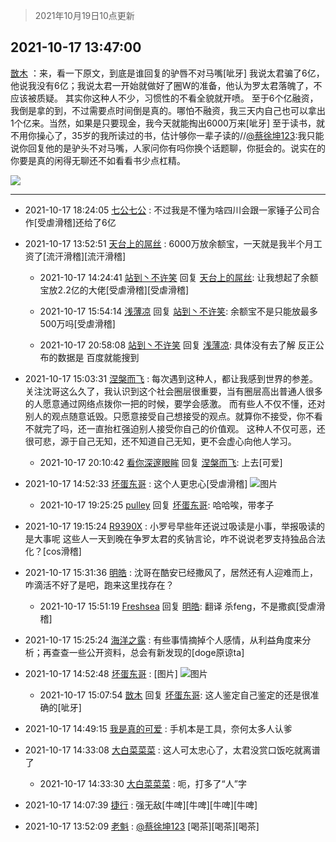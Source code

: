 > 2021年10月19日10点更新
<link rel="stylesheet" href="https://cdn.jsdelivr.net/gh/taotie6/sampleJSON@main/css/photo_show.css">
<meta name="referrer" content="no-referrer" />


 ## 2021-10-17 13:47:00 

 [㪚木](https://www.coolapk.com/feed/30748637?shareKey=Yjg5OTU0M2FkMzBiNjE2YmJiYjU~) ：来，看一下原文，到底是谁回复的驴唇不对马嘴[呲牙]
我说太君骗了6亿，他说我没有6亿；我说太君一开始就做好了圈W的准备，他认为罗太君落魄了，不应该被质疑。
其实你这种人不少，习惯性的不看全貌就开喷。
至于6个亿融资，我倒是拿的到，不过需要点时间倒是真的。哪怕不融资<!--break-->，我三天内自己也可以拿出1个亿来。当然，如果是只要现金，我今天就能掏出6000万来[呲牙]
至于读书，就不用你操心了，35岁的我所读过的书，估计够你一辈子读的//<a class="feed-link-uname" href="/u/蔡徐坤123">@蔡徐坤123</a>:我只能说你回复他的是驴头不对马嘴，人家问你有吗你换个话题聊，你挺会的。说实在的你要是真的闲得无聊还不如看看书少点杠精。 

<div class="album">
<img class="img-item" src="https://image.coolapk.com/feed/2021/1017/13/1081091_de91891d_9813_4146@1080x3305.png" />
</div>

 ------- 

- 2021-10-17 18:24:05 [七公七公](uid=1763604) : 不过我是不懂为啥四川会跟一家锤子公司合作[受虐滑稽]还给了6亿 

- 2021-10-17 13:52:51 [天台上的屌丝](uid=840515) : 6000万放余额宝，一天就是我半个月工资了[流汗滑稽][流汗滑稽] 

    - 2021-10-17 14:24:41 [站到丶不许笑](uid=1165627) 回复 [天台上的屌丝](uid=840515): 让我想起了余额宝放2.2亿的大佬[受虐滑稽][受虐滑稽] 

    - 2021-10-17 15:54:14 [浅薄凉](uid=1630624) 回复 [站到丶不许笑](uid=1165627): 余额宝不是只能放最多500万吗[受虐滑稽] 

    - 2021-10-17 20:58:08 [站到丶不许笑](uid=1165627) 回复 [浅薄凉](uid=1630624): 具体没有去了解 反正公布的数据是 百度就能搜到 

- 2021-10-17 15:03:31 [涅槃而飞](uid=1128897) : 每次遇到这种人，都让我感到世界的参差。关注沈哥这么久了，我认识到这个社会圈层很重要，当有圈层高出普通人很多的人愿意通过网络点拨你一把的时候，要学会感激。
而有些人不仅不懂，还对别人的观点随意诋毁。只愿意接受自己想接受的观点。就算你不接受，你不看不就完了吗<!--break-->，还一直抬杠强迫别人接受你自己的价值观。
这种人不仅可恶，还很可悲，源于自己无知，还不知道自己无知，更不会虚心向他人学习。 

    - 2021-10-17 20:10:42 [看你深邃眼眸](uid=2072991) 回复 [涅槃而飞](uid=1128897): 上去[可爱] 

- 2021-10-17 14:52:33 [坏蛋东哥](uid=1117089) : 这个人更忠心[受虐滑稽] ![图片](https://image.coolapk.com/feed/2021/1017/14/1117089_2ad2e889_3551_7598@1080x2340.jpeg)

    - 2021-10-17 19:25:25 [pulley](uid=391132) 回复 [坏蛋东哥](uid=1117089): 哈哈唉，带孝子 

- 2021-10-17 19:15:24 [R9390X](uid=2536144) : 小罗号早些年还说过吸读是小事，举报吸读的是大事呢
这些人一天到晚在争罗太君的炙钠言论，咋不说说老罗支持独品合法化？[cos滑稽] 

- 2021-10-17 15:31:36 [明皓](uid=1682514) : 沈哥在酷安已经撒风了，居然还有人迎难而上，咋滴活不好了是吧，跑来这里找存在？ 

    - 2021-10-17 15:51:19 [Freshsea](uid=1997345) 回复 [明皓](uid=1682514): 翻译 杀feng，不是撒疯[受虐滑稽] 

- 2021-10-17 15:25:24 [海洋之露](uid=1111949) : 有些事情摘掉个人感情，从利益角度来分析；再查查一些公开资料，总会有新发现的[doge原谅ta] 

- 2021-10-17 14:52:48 [坏蛋东哥](uid=1117089) : [图片] ![图片](https://image.coolapk.com/feed/2021/1017/14/1117089_1100ca44_3567_6843@1080x2340.jpeg)

    - 2021-10-17 15:07:54 [㪚木](uid=1081091) 回复 [坏蛋东哥](uid=1117089): 这人鉴定自己鉴定的还是很准确的[呲牙] 

- 2021-10-17 14:49:15 [我是真的可爱](uid=731138) : 手机本是工具，奈何太多人认爹 

- 2021-10-17 14:33:08 [大白菜菜菜](uid=2081020) : 这人可太忠心了，太君没赏口饭吃就离谱了 

    - 2021-10-17 14:33:30 [大白菜菜菜](uid=2081020) : 呃，打多了“人”字 

- 2021-10-17 14:07:39 [捷行](uid=1629443) : 强无敌[牛啤][牛啤][牛啤][牛啤] 

- 2021-10-17 13:52:09 [老魁](uid=1703096) : <a class="feed-link-uname" href="/u/蔡徐坤123">@蔡徐坤123</a> [喝茶][喝茶][喝茶] 

